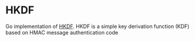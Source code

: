 # HKDF
Go implementation of [HKDF](https://datatracker.ietf.org/doc/html/rfc5869). HKDF is a simple key derivation function (KDF) based on HMAC message authentication code

